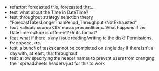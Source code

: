- refactor: forecasted this, forecasted that...
- test: what about the Time in DateTime?
- test: throughput strategy selection theory "ForecastTakesLongerThanPeriod_ThroughputIsNotExhausted"
- feat: validate source CSV meets preconditions. What happens if the DateTime culture is different? Or its format?
- feat: what if there is any issue reading/writing to the disk? Permissions, free space, etc.
- test: a bunch of tasks cannot be completed on single day if there isn't a day with, at least, that throughput
- feat: allow specifying the header names to prevent users from changing their spreadsheets headers just for this to work
